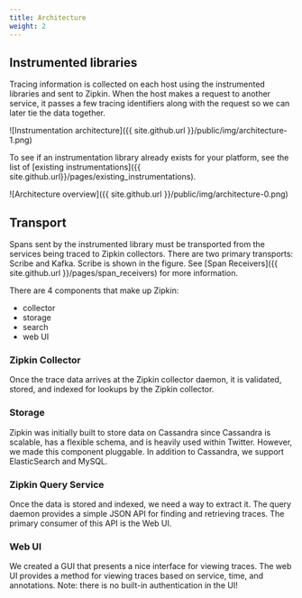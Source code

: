 ```yaml
---
title: Architecture
weight: 2
---
```




Instrumented libraries
----------------------

Tracing information is collected on each host using the instrumented libraries
and sent to Zipkin. When the host makes a request to another service, it passes
a few tracing identifiers along with the request so we can later tie the data
together.

![Instrumentation architecture]({{ site.github.url }}/public/img/architecture-1.png)

To see if an instrumentation library already exists for your platform, see the
list of [existing instrumentations]({{ site.github.url}}/pages/existing_instrumentations).

![Architecture overview]({{ site.github.url }}/public/img/architecture-0.png)

Transport
---------

Spans sent by the instrumented library must be transported from the services being traced to Zipkin collectors.
There are two primary transports: Scribe and Kafka. Scribe is shown in the figure. See [Span Receivers]({{ site.github.url }}/pages/span_receivers) for more information.

There are 4 components that make up Zipkin:
* collector
* storage
* search
* web UI

### Zipkin Collector

Once the trace data arrives at the Zipkin collector daemon, it is validated, stored, and indexed for lookups by the Zipkin collector.

### Storage

Zipkin was initially built to store data on Cassandra since Cassandra is scalable, has a
flexible schema, and is heavily used within Twitter. However, we made this
component pluggable. In addition to Cassandra, we support ElasticSearch and MySQL.

### Zipkin Query Service

Once the data is stored and indexed, we need a way to extract it. The query daemon provides a simple JSON API for finding and retrieving traces. The primary consumer of this API is the Web UI.

### Web UI

We created a GUI that presents a nice interface for viewing traces. The web UI provides a
method for viewing traces based on service, time, and annotations.
Note: there is no built-in authentication in the UI!

